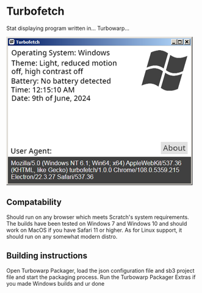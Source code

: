 # Turbofetch
Stat displaying program written in... Turbowarp...

![A screenshot of Turbofetch](/screenshot.png
)

## Compatability
Should run on any browser which meets Scratch's system requirements. The builds have been tested on Windows 7 and Windows 10 and should work on MacOS if you have Safari 11 or higher. As for Linux support, it should run on any somewhat modern distro.

## Building instructions
Open Turbowarp Packager, load the json configuration file and sb3 project file and start the packaging process. Run the Turbowarp Packager Extras if you made Windows builds and ur done
